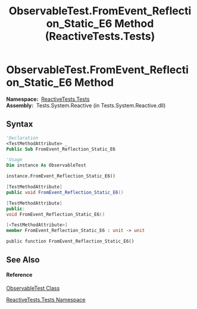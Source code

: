 ﻿---
title: ObservableTest.FromEvent_Reflection_Static_E6 Method  (ReactiveTests.Tests)
TOCTitle: FromEvent_Reflection_Static_E6 Method
ms:assetid: M:ReactiveTests.Tests.ObservableTest.FromEvent_Reflection_Static_E6
ms:mtpsurl: https://msdn.microsoft.com/en-us/library/reactivetests.tests.observabletest.fromevent_reflection_static_e6(v=VS.103)
ms:contentKeyID: 36619560
ms.date: 06/28/2011
mtps_version: v=VS.103
f1_keywords:
- ReactiveTests.Tests.ObservableTest.FromEvent_Reflection_Static_E6
dev_langs:
- CSharp
- JScript
- VB
- FSharp
- c++
---

# ObservableTest.FromEvent\_Reflection\_Static\_E6 Method

**Namespace:**  [ReactiveTests.Tests](hh289046\(v=vs.103\).md)  
**Assembly:**  Tests.System.Reactive (in Tests.System.Reactive.dll)

## Syntax

``` vb
'Declaration
<TestMethodAttribute> _
Public Sub FromEvent_Reflection_Static_E6
```

``` vb
'Usage
Dim instance As ObservableTest

instance.FromEvent_Reflection_Static_E6()
```

``` csharp
[TestMethodAttribute]
public void FromEvent_Reflection_Static_E6()
```

``` c++
[TestMethodAttribute]
public:
void FromEvent_Reflection_Static_E6()
```

``` fsharp
[<TestMethodAttribute>]
member FromEvent_Reflection_Static_E6 : unit -> unit 
```

``` jscript
public function FromEvent_Reflection_Static_E6()
```

## See Also

#### Reference

[ObservableTest Class](hh288687\(v=vs.103\).md)

[ReactiveTests.Tests Namespace](hh289046\(v=vs.103\).md)

